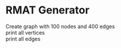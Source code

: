 # RMAT Generator

Create graph with 100 nodes and 400 edges<br>
print all vertices<br>
print all edges